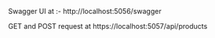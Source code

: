 Swagger UI at :-
http://localhost:5056/swagger

GET and POST request at 
https://localhost:5057/api/products
